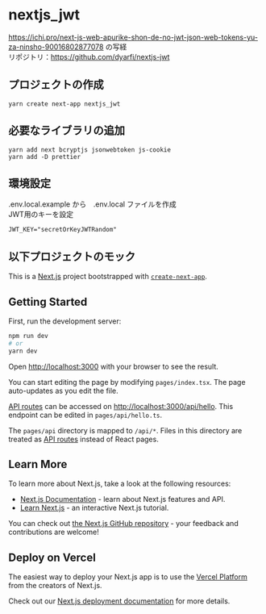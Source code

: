 # nextjs_jwt
https://ichi.pro/next-js-web-apurike-shon-de-no-jwt-json-web-tokens-yu-za-ninsho-90016802877078 の写経   
リポジトリ：https://github.com/dyarfi/nextjs-jwt   


## プロジェクトの作成
```
yarn create next-app nextjs_jwt
```

## 必要なライブラリの追加
```
yarn add next bcryptjs jsonwebtoken js-cookie
yarn add -D prettier
```

## 環境設定
.env.local.example から　.env.local ファイルを作成   
JWT用のキーを設定   
```
JWT_KEY="secretOrKeyJWTRandom"
```


## 以下プロジェクトのモック

This is a [Next.js](https://nextjs.org/) project bootstrapped with [`create-next-app`](https://github.com/vercel/next.js/tree/canary/packages/create-next-app).

## Getting Started

First, run the development server:

```bash
npm run dev
# or
yarn dev
```

Open [http://localhost:3000](http://localhost:3000) with your browser to see the result.

You can start editing the page by modifying `pages/index.tsx`. The page auto-updates as you edit the file.

[API routes](https://nextjs.org/docs/api-routes/introduction) can be accessed on [http://localhost:3000/api/hello](http://localhost:3000/api/hello). This endpoint can be edited in `pages/api/hello.ts`.

The `pages/api` directory is mapped to `/api/*`. Files in this directory are treated as [API routes](https://nextjs.org/docs/api-routes/introduction) instead of React pages.

## Learn More

To learn more about Next.js, take a look at the following resources:

- [Next.js Documentation](https://nextjs.org/docs) - learn about Next.js features and API.
- [Learn Next.js](https://nextjs.org/learn) - an interactive Next.js tutorial.

You can check out [the Next.js GitHub repository](https://github.com/vercel/next.js/) - your feedback and contributions are welcome!

## Deploy on Vercel

The easiest way to deploy your Next.js app is to use the [Vercel Platform](https://vercel.com/new?utm_medium=default-template&filter=next.js&utm_source=create-next-app&utm_campaign=create-next-app-readme) from the creators of Next.js.

Check out our [Next.js deployment documentation](https://nextjs.org/docs/deployment) for more details.
